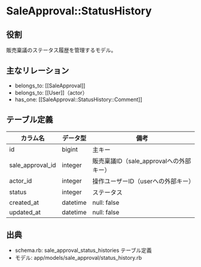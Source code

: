 # SaleApproval::StatusHistory

## 役割
販売稟議のステータス履歴を管理するモデル。

## 主なリレーション
- belongs_to: [[SaleApproval]]
- belongs_to: [[User]]（actor）
- has_one: [[SaleApproval::StatusHistory::Comment]]

## テーブル定義

| カラム名 | データ型 | 備考 |
|---|---|---|
| id | bigint | 主キー |
| sale_approval_id | integer | 販売稟議ID（sale_approvalへの外部キー） |
| actor_id | integer | 操作ユーザーID（userへの外部キー） |
| status | integer | ステータス |
| created_at | datetime | null: false |
| updated_at | datetime | null: false |

## 出典
- schema.rb: sale_approval_status_histories テーブル定義
- モデル: app/models/sale_approval/status_history.rb 